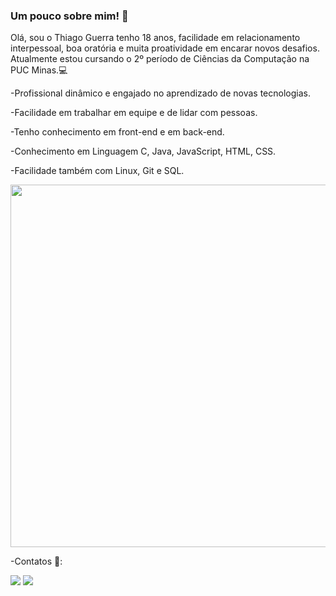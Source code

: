 ### Um pouco sobre mim!  👋

Olá, sou o Thiago Guerra tenho 18 anos, facilidade em relacionamento interpessoal, boa oratória e muita proatividade em encarar novos desafios. 
Atualmente estou cursando o 2º período de Ciências da Computação na PUC Minas.💻

-Profissional dinâmico e engajado no aprendizado de novas tecnologias. 

-Facilidade em trabalhar em equipe e de lidar com pessoas.

-Tenho conhecimento em front-end e em back-end.

-Conhecimento em Linguagem C, Java, JavaScript, HTML, CSS.

-Facilidade também com Linux, Git e SQL.

<img height ="580em" src ="https://github-readme-stats.vercel.app/api/top-langs/?username=ThiagoGuerra09&theme=blue-green"/>

-Contatos 📁:
<div>
<a href =https://www.linkedin.com/in/thiago-guerra-werkhaizer-felipe-136ab7207/ target="_blank"><img src ="https://img.shields.io/badge/LinkedIn-0077B5?style=for-the-badge&logo=linkedin&logoColor=white" target="_blank"></a>
<a href ="mailto:thiagogwf@gmail.com"><img src ="https://img.shields.io/badge/Gmail-D14836?style=for-the-badge&logo=gmail&logoColor=white" target="_blank"></a>
</div>
